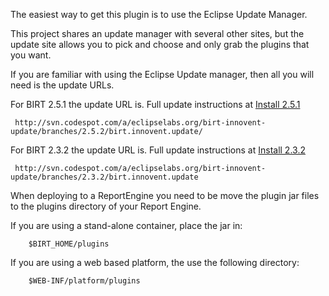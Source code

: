 The easiest way to get this plugin is to use the Eclipse Update Manager.

This project shares an update manager with several other sites, but the update site allows
you to pick and choose and only grab the plugins that you want.

If you are familiar with using the Eclipse Update manager, then all you will need is the update URLs.

For BIRT 2.5.1 the update URL is.  Full update instructions at [Install 2.5.1](install_251.md)
```
 http://svn.codespot.com/a/eclipselabs.org/birt-innovent-update/branches/2.5.2/birt.innovent.update/
```

For BIRT 2.3.2 the update URL is.  Full update instructions at [Install 2.3.2](install_232.md)
```
 http://svn.codespot.com/a/eclipselabs.org/birt-innovent-update/branches/2.3.2/birt.innovent.update
```

When deploying to a ReportEngine you need to be move the plugin jar files to the
plugins directory of your Report Engine.

If you are using a stand-alone container, place the jar in:
```
	$BIRT_HOME/plugins
```
If you are using a web based platform, the use the following directory:
```
	$WEB-INF/platform/plugins
```